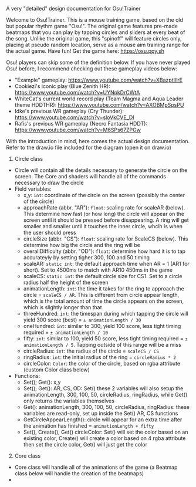 A very "detailed" design documentation for Osu!Trainer

Welcome to Osu!Trainer. This is a mouse training game, based on the old but popular rhythm game "Osu!". The original game features pre-made beatmaps that you can play by tapping circles and sliders at every beat of the song. Unlike the original game, this "spinoff" will feature circles only, placing at pseudo random location, serve as a mouse aim training range for the actual game. Have fun!
Get the game here: https://osu.ppy.sh 

Osu! players can skip some of the definition below. If you have never played Osu! before, I recommend checking out these gameplay videos below:
- "Example" gameplay: https://www.youtube.com/watch?v=XBazptIllrE
- Cookiezi's iconic play (Blue Zenith HR): https://www.youtube.com/watch?v=UYNpkDrCWtA
- WhiteCat's current world record play (Team Magma and Aqua Leader theme HDDTHR): https://www.youtube.com/watch?v=AXOBMpSpsPU
- Idke's previous WR gameplay (Cry Thunder): https://www.youtube.com/watch?v=sloVkCVE_DI
- Rafis's previous WR gameplay (Necro Fantasia HDDT): https://www.youtube.com/watch?v=M6SPs67ZPGw

With the introduction in mind, here comes the actual design documentation. Refer to the draw.io file included for the diagram (open it on draw.io)

1. Circle class
- Circle will contain all the details necessary to generate the circle on the screen. The Core and shaders will handle all of the commands necessary to draw the circle
- Field variables:
	+ x,y: `int`: coordinate of the circle on the screen (possibly the center of the circle)
	+ approachRate (abbr. "AR"): `float`: scaling rate for scaleAR (below). This determine how fast (or how long) the circle will appear on the screen until it should be pressed before disappearing. A ring will get smaller and smaller until it touches the inner circle, whcih is when the user should press
	+ circleSize (abbr. "CS"): `float`: scaling rate for ScaleCS (below). This determine how big the circle and the ring will be
	+ overallDifficulty (abbr. "OD"): `float`: determine how hard it is to tap accurateyly by setting tigher 300, 100 and 50 timing
	+ scaleAR: `static int`: the default approach time when AR = 1 (AR1 for short). Set to 4500ms to match with AR10 450ms in the game
	+ scaleCS: `static int`: the default circle size for CS1. Set to a circle radius half the height of the screen
	+ animationLength: `int`: the time it takes for the ring to approach the circle = `scaleCS / AR`. This is different from circle appear length, which is the total amount of time the circle appears on the screen, which is slightly longer than that
	+ threeHundred: `int`: the timespan during which tapping the circle will yield 300 score (best) = `± animationLength / 30`
	+ oneHundred: `int`: similar to 300, yield 100 score, less tight timing required = `± animationLength / 10` 
	+ fifty: `int`: similar to 100, yield 50 score, less tight timing required = `± animationLength / 5`. Tapping outside of this range will be a miss 
	+ circleRadius: `int`: the radius of the circle = `scaleCS / CS`
	+ ringRadius: `int`: the initial radius of the ring = `circleRadius * 2`
	+ circleColor: `Color`: the color of the circle, based on rgba attribute (custom Color class below)
- Functions:
	+ Set(); Get(): x,y
	+ Set(); Get(): AR, CS, OD: Set() these 2 variables will also setup the animationLength, 300, 100, 50, circleRadius, ringRadius, while Get() only returns the variables themselves
	+ Get(): animationLength, 300, 100, 50, circleRadius, ringRadius: these variables are read-only, set up inside the Set() AR, CS functions
	+ GetCircleAppearLength(): circle will appear for an extra time after the animation has finished = `animationLength + fifty`
	+ Set(), Create(), Get() circleColor: Set() will set the color based on an existing color, Create() will create a color based on 4 rgba attribute then set the circle color, Get() will just get the color


2. Core class
- Core class will handle all of the animations of the game (a Beatmap class below will handle the creation of the beatmaps)
- 